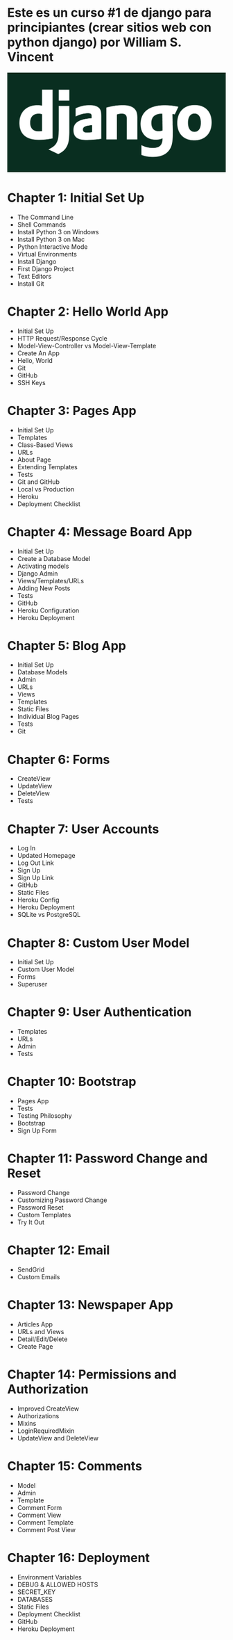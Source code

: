 # Este es un curso #1 de django para principiantes (crear sitios web con python django) por William S. Vincent
![](./django.png)


# Chapter 1: Initial Set Up 
* The Command Line 
* Shell Commands 
* Install Python 3 on Windows 
* Install Python 3 on Mac 
* Python Interactive Mode 
* Virtual Environments 
* Install Django 
* First Django Project 
* Text Editors 
* Install Git 

# Chapter 2: Hello World App 
* Initial Set Up 
* HTTP Request/Response Cycle 
* Model-View-Controller vs Model-View-Template 
* Create An App 
* Hello, World 
* Git 
* GitHub 
* SSH Keys 

# Chapter 3: Pages App 
* Initial Set Up 
* Templates 
* Class-Based Views 
* URLs 
* About Page 
* Extending Templates 
* Tests 
* Git and GitHub 
* Local vs Production 
* Heroku 
* Deployment Checklist 

# Chapter 4: Message Board App 
* Initial Set Up 
* Create a Database Model 
* Activating models 
* Django Admin 
* Views/Templates/URLs 
* Adding New Posts 
* Tests 
* GitHub 
* Heroku Configuration 
* Heroku Deployment 

# Chapter 5: Blog App 
* Initial Set Up 
* Database Models 
* Admin 
* URLs 
* Views 
* Templates 
* Static Files 
* Individual Blog Pages 
* Tests 
* Git 

# Chapter 6: Forms 
* CreateView 
* UpdateView 
* DeleteView 
* Tests 

# Chapter 7: User Accounts 
* Log In 
* Updated Homepage 
* Log Out Link 
* Sign Up 
* Sign Up Link 
* GitHub 
* Static Files 
* Heroku Config 
* Heroku Deployment 
* SQLite vs PostgreSQL 

# Chapter 8: Custom User Model 
* Initial Set Up 
* Custom User Model 
* Forms 
* Superuser 

# Chapter 9: User Authentication 
* Templates 
* URLs 
* Admin 
* Tests 

# Chapter 10: Bootstrap 
* Pages App 
* Tests 
* Testing Philosophy 
* Bootstrap 
* Sign Up Form 

# Chapter 11: Password Change and Reset 
* Password Change 
* Customizing Password Change 
* Password Reset 
* Custom Templates 
* Try It Out 

# Chapter 12: Email 
* SendGrid 
* Custom Emails 

# Chapter 13: Newspaper App 
* Articles App 
* URLs and Views 
* Detail/Edit/Delete 
* Create Page 

# Chapter 14: Permissions and Authorization 
* Improved CreateView 
* Authorizations 
* Mixins 
* LoginRequiredMixin 
* UpdateView and DeleteView 

# Chapter 15: Comments 
* Model 
* Admin 
* Template 
* Comment Form 
* Comment View 
* Comment Template 
* Comment Post View 

# Chapter 16: Deployment 
* Environment Variables 
* DEBUG & ALLOWED HOSTS 
* SECRET_KEY 
* DATABASES 
* Static Files 
* Deployment Checklist 
* GitHub 
* Heroku Deployment 

